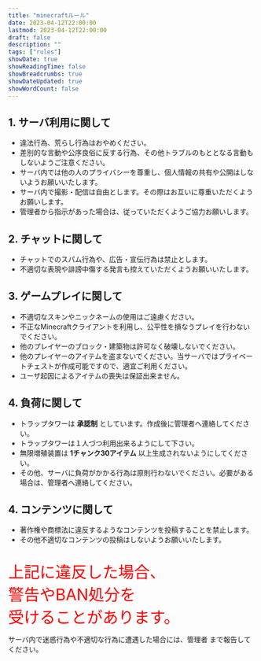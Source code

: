```yaml
---
title: "minecraftルール"
date: 2023-04-12T22:00:00
lastmod: 2023-04-12T22:00:00
draft: false
description: ""
tags: ["rules"]
showDate: true
showReadingTime: false
showBreadcrumbs: true
showDateUpdated: true
showWordCount: false
---
```

## 1. サーバ利用に関して
- 違法行為、荒らし行為はおやめください。
- 差別的な言動や公序良俗に反する行為、その他トラブルのもととなる言動もしないようご注意ください。
- サーバ内では他の人のプライバシーを尊重し、個人情報の共有や公開はしないようお願いいたします。
- サーバ内で撮影・配信は自由とします。その際はお互いに尊重いただくようお願いします。
- 管理者から指示があった場合は、従っていただくようご協力お願いします。

## 2. チャットに関して
- チャットでのスパム行為や、広告・宣伝行為は禁止とします。
- 不適切な表現や誹謗中傷する発言も控えていただくようお願いいたします。

## 3. ゲームプレイに関して
- 不適切なスキンやニックネームの使用はご遠慮ください。
- 不正なMinecraftクライアントを利用し、公平性を損なうプレイを行わないでください。
- 他のプレイヤーのブロック・建築物は許可なく破壊しないでください。
- 他のプレイヤーのアイテムを盗まないでください。当サーバではプライベートチェストが作成可能ですので、適宜ご利用ください。
- ユーザ起因によるアイテムの喪失は保証出来ません。

## 4. 負荷に関して
- トラップタワーは **承認制** としています。作成後に管理者へ連絡してください。
- トラップタワーは１人づつ利用出来るようにして下さい。
- 無限増殖装置は **1チャンク30アイテム** 以上生成されないようにしてください。
- その他、サーバに負荷がかかる行為は原則行わないでください。必要がある場合は、管理者へ連絡してください。

## 4. コンテンツに関して
- 著作権や商標法に違反するようなコンテンツを投稿することを禁止します。
- その他不適切なコンテンツの投稿はしないようお願いいたします。

<br>
<font size="6px" color="red">上記に違反した場合、<br>
警告やBAN処分を<br>
受けることがあります。</font>

サーバ内で迷惑行為や不適切な行為に遭遇した場合には、管理者 まで報告してください。